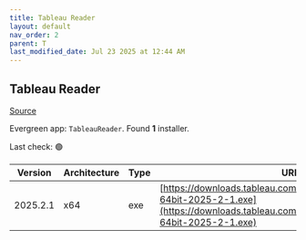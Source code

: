 ```yaml
---
title: Tableau Reader
layout: default
nav_order: 2
parent: T
last_modified_date: Jul 23 2025 at 12:44 AM
---
```


## Tableau Reader

[Source](https://www.tableau.com/)

Evergreen app: `TableauReader`. Found **1** installer.

Last check: 🟢

| Version  | Architecture | Type | URI                                                                                                                                                    |
| -------- | ------------ | ---- | ------------------------------------------------------------------------------------------------------------------------------------------------------ |
| 2025.2.1 | x64          | exe  | [https://downloads.tableau.com/tssoftware/TableauReader-64bit-2025-2-1.exe](https://downloads.tableau.com/tssoftware/TableauReader-64bit-2025-2-1.exe) |
